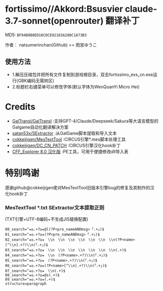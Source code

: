 # fortissimo//Akkord:Bsusvier claude-3.7-sonnet(openrouter) 翻译补丁

MD5: `BF94B9B8ED18C0CE92165A280C1A73B3`

作者： natsumerinchan(Github) == 雨宮ゆうこ

## 使用方法
- 1.解压压缩包并把所有文件复制到游戏根目录，双击fortissimo_exs_cn.exe运行(GBK编码无需转区)
- 2.标题栏右键菜单可以修改字体(默认字体为WenQuanYi Micro Hei)

# Credits

- [GalTransl/GalTransl](https://github.com/GalTransl/GalTransl.git) :支持GPT-4/Claude/Deepseek/Sakura等大语言模型的Galgame自动化翻译解决方案
- [satan53x/SExtractor](https://github.com/satan53x/SExtractor.git) :从GalGame脚本提取和导入文本
- [cokkeijigen/MesTextTool](https://github.com/cokkeijigen/MesTextTool.git) :CIRCUS引擎*.mes脚本处理工具
- [cokkeijigen/DC_CN_PATCH](https://github.com/cokkeijigen/DC_CN_PATCH/tree/test) :CIRCUS引擎汉化hook补丁
- [CFF_Explorer 8.0 汉化版](https://bbs.kanxue.com/thread-158547-1.htm) :PE工具，可用于便捷修改dll导入表

# 特别鸣谢
感谢github@cokkeijigen佬对MesTextTool旧版本引擎bug的修复及其制作的汉化hook补丁

### MesTextTool *.txt SExtractor文本提取正则
(TXT引擎+UTF-8编码+不生成JIS替换配置)
```
00_search=^★◎.+?◎★@l(?P<pre_nameANDmsg>「.+」)$
01_search=^★◎.+?◎★(?P<pre_nameANDmsg>「.+」)$
02_search=^★◎.+?◎★　\\n　\\n　\\n　\\n　\\n　\\n　\\n(?P<name>[^\\n].+?)\\n(「.+」)$
03_search=^★◎.+?◎★　\\n　\\n　\\n　\\n　\\n　\\n　\\n(.+)$
04_search=^★◎.+?◎★　\\n　(?P<name>.+?)\\n(「.+」)$
05_search=^★◎.+?◎★　(?P<name>.+?)\\n(「.+」)$
06_search=^★◎.+?◎★(?P<name>[^\\n].+?)\\n(「.+」)$
07_search=^★◎.+?◎★　\\n(.+)$
08_search=^★◎.+?◎★@s(.+)$
09_search=^★◎.+?◎★(.+)$
structure=paragraph
```
